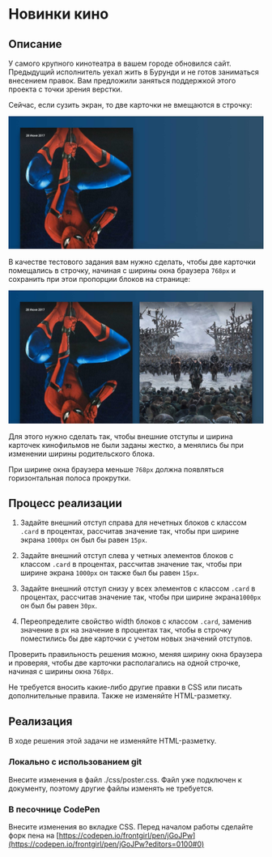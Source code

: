 ﻿# Новинки кино

## Описание
У самого крупного кинотеатра в вашем городе обновился сайт. Предыдущий исполнитель уехал жить в Бурунди и не готов заниматься внесением правок. Вам предложили заняться поддержкой этого проекта с точки зрения верстки.

Сейчас, если сузить экран, то две карточки не вмещаются в строчку:

![Broken layout](../../sources/fluid-poster-broken.jpg)

В качестве тестового задания вам нужно сделать, чтобы две карточки помещались в строчку, начиная с ширины окна браузера `768px` и сохранить при этои пропорции блоков на странице:

![Target layout](../../sources/fluid-poster-target.jpg)

Для этого нужно сделать так, чтобы внешние отступы и ширина карточек кинофильмов не были заданы жестко, а менялись бы при изменении ширины родительского блока.

При ширине окна браузера меньше `768px` должна появляться горизонтальная полоса прокрутки.

## Процесс реализации

1. Задайте внешний отступ справа для нечетных блоков с классом `.card` в процентах, рассчитав значение так, чтобы при ширине экрана `1000px` он был бы равен `15px`.

2. Задайте внешний отступ слева у четных элементов блоков с классом `.card` в процентах, рассчитав значение так, чтобы при ширине экрана `1000px` он также был бы равен `15px`.

3. Задайте внешний отступ снизу у всех элементов с классом `.card` в процентах, рассчитав значение так, чтобы при ширине экрана`1000px` он был бы равен `30px`.

4. Переопределите свойство width блоков с классом `.card`, заменив значение в px на значение в процентах так, чтобы в строчку поместились бы две карточки с учетом новых значений отступов.

Проверить правильность решения можно, меняя ширину окна браузера и проверяя, чтобы две карточки располагались на одной строчке, начиная с ширины окна `768px`.

Не требуется вносить какие-либо другие правки в CSS или писать дополнительные правила. Также не изменяйте HTML-разметку.

## Реализация

В ходе решения этой задачи не изменяйте HTML-разметку.

### Локально с использованием git

Внесите изменения в файл ./css/poster.css. Файл уже подключен к документу, поэтому другие файлы изменять не требуется.

### В песочнице CodePen

Внесите изменения во вкладке CSS. Перед началом работы сделайте форк пена на [https://codepen.io/frontgirl/pen/jGoJPw](https://codepen.io/frontgirl/pen/jGoJPw?editors=0100#0)
